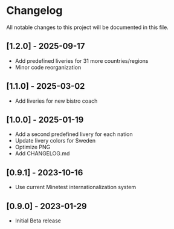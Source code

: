# Changelog
All notable changes to this project will be documented in this file.
## [1.2.0] - 2025-09-17
- Add predefined liveries for 31 more countries/regions
- Minor code reorganization
## [1.1.0] - 2025-03-02
- Add liveries for new bistro coach
## [1.0.0] - 2025-01-19
- Add a second predefined livery for each nation
- Update livery colors for Sweden
- Optimize PNG
- Add CHANGELOG.md
## [0.9.1] - 2023-10-16
- Use current Minetest internationalization system
## [0.9.0] - 2023-01-29
- Initial Beta release
